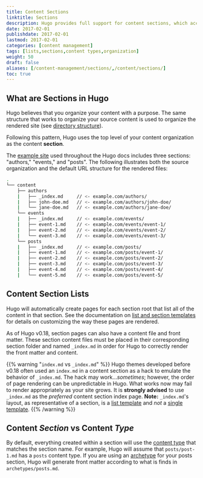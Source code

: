 ```yaml
---
title: Content Sections
linktitle: Sections
description: Hugo provides full support for content sections, which according to Hugo's default behavior, should reflect the architecture of the output website sections as well.
date: 2017-02-01
publishdate: 2017-02-01
lastmod: 2017-02-01
categories: [content management]
tags: [lists,sections,content types,organization]
weight: 50
draft: false
aliases: [/content-management/sections/,/content/sections/]
toc: true
---
```


## What are Sections in Hugo

Hugo believes that you organize your content with a purpose. The same structure that works to organize your source content is used to organize the rendered site (see [directory structure][]).

Following this pattern, Hugo uses the top level of your content organization as the content **section**.

The [example site][] used throughout the Hugo docs includes three sections: "authors," "events," and "posts". The following illustrates both the source organization and the default URL structure for the rendered files:

```bash
.
└── content
    ├── authors
    |   ├── _index.md     // <- example.com/authors/
    |   ├── john-doe.md   // <- example.com/authors/john-doe/
    |   └── jane-doe.md   // <- example.com/authors/jane-doe/
    └── events
    |   ├── _index.md     // <- example.com/events/
    |   ├── event-1.md    // <- example.com/events/event-1/
    |   ├── event-2.md    // <- example.com/events/event-2/
    |   └── event-3.md    // <- example.com/events/event-3/
    └── posts
    |   ├── _index.md     // <- example.com/posts/
    |   ├── event-1.md    // <- example.com/posts/event-1/
    |   ├── event-2.md    // <- example.com/posts/event-2/
    |   ├── event-3.md    // <- example.com/posts/event-3/
    |   ├── event-4.md    // <- example.com/posts/event-4/
    |   └── event-5.md    // <- example.com/posts/event-5/
```

## Content Section Lists

Hugo will automatically create pages for each section root that list all of the content in that section. See the documentation on [list and section templates][listsandsectiontemplatespage] for details on customizing the way these pages are rendered.

As of Hugo v0.18, section pages can also have a content file and front matter. These section content files must be placed in their corresponding section folder and named `_index.md` in order for Hugo to correctly render the front matter and content.

{{% warning "`index.md` vs `_index.md`" %}}
Hugo themes developed before v0.18 often used an `index.md` in a content section as a hack to emulate the behavior of `_index.md`. The hack may work...*sometimes*; however, the order of page rendering can be unpredictable in Hugo. What works now may fail to render appropriately as your site grows. It is **strongly advised** to use `_index.md` as the *preferred* content section index page. **Note:** `_index.md`'s layout, as representative of a section, is a [list template](/templates/list-and-section-templates/) and *not* a [single template](/templates/single-page-templates/).
{{% /warning %}}

## Content *Section* vs Content *Type*

By default, everything created within a section will use the [content type][] that matches the section name. For example, Hugo will assume that `posts/post-1.md` has a `posts` content type. If you are using an [archetype][] for your posts section, Hugo will generate front matter according to what is finds in `archetypes/posts.md`.

[archetype]: /content-management/archetypes/
[content type]: /content-management/content-types/
[example site]: /getting-started/using-the-hugo-docs/
[directory structure]: /getting-started/directory-structure/
[listsandsectiontemplatespage]: /templates/list-and-section-page-templates/



